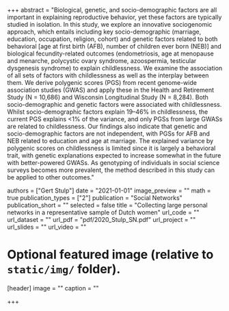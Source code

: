 +++
abstract = "Biological, genetic, and socio-demographic factors are all important in explaining reproductive behavior, yet these factors are typically studied in isolation. In this study, we explore an innovative sociogenomic approach, which entails including key socio-demographic (marriage, education, occupation, religion, cohort) and genetic factors related to both behavioral [age at first birth (AFB), number of children ever born (NEB)] and biological fecundity-related outcomes (endometriosis, age at menopause and menarche, polycystic ovary syndrome, azoospermia, testicular dysgenesis syndrome) to explain childlessness. We examine the association of all sets of factors with childlessness as well as the interplay between them. We derive polygenic scores (PGS) from recent genome-wide association studies (GWAS) and apply these in the Health and Retirement Study (N = 10,686) and Wisconsin Longitudinal Study (N = 8,284). Both socio-demographic and genetic factors were associated with childlessness. Whilst socio-demographic factors explain 19–46% in childlessness, the current PGS explains <1% of the variance, and only PGSs from large GWASs are related to childlessness. Our findings also indicate that genetic and socio-demographic factors are not independent, with PGSs for AFB and NEB related to education and age at marriage. The explained variance by polygenic scores on childlessness is limited since it is largely a behavioral trait, with genetic explanations expected to increase somewhat in the future with better-powered GWASs. As genotyping of individuals in social science surveys becomes more prevalent, the method described in this study can be applied to other outcomes."

authors = ["Gert Stulp"]
date = "2021-01-01"
image_preview = ""
math = true
publication_types = ["2"]
publication = "Social Networks"
publication_short = ""
selected = false
title = "Collecting large personal networks in a representative sample of Dutch women"
url_code = ""
url_dataset = ""
url_pdf = "pdf/2020_Stulp_SN.pdf"
url_project = ""
url_slides = ""
url_video = ""

# Optional featured image (relative to `static/img/` folder).
[header]
image = ""
caption = ""

+++
